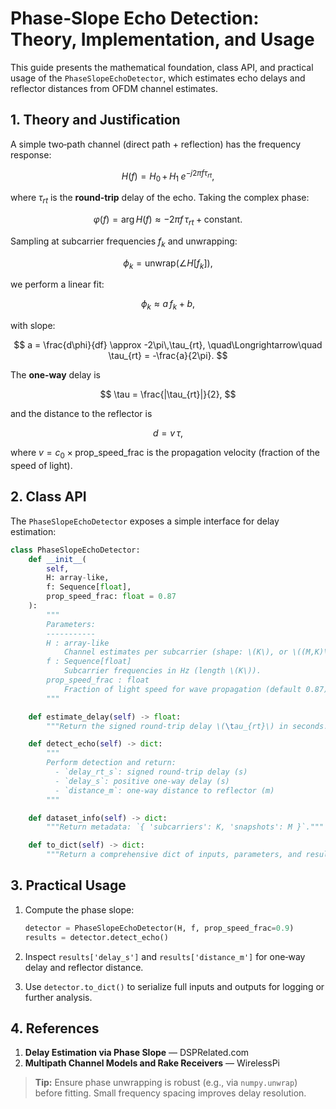 # Phase‑Slope Echo Detection: Theory, Implementation, and Usage

This guide presents the mathematical foundation, class API, and practical usage of the `PhaseSlopeEchoDetector`, which estimates echo delays and reflector distances from OFDM channel estimates.


## 1. Theory and Justification

A simple two‑path channel (direct path + reflection) has the frequency response:

$$
H(f) = H_0 \,+\, H_1 \;e^{-j2\pi f\tau_{rt}},
$$

where $\tau_{rt}$ is the **round‑trip** delay of the echo. Taking the complex phase:

$$
\varphi(f) = \arg H(f) \approx -2\pi f\,\tau_{rt} + \text{constant}.
$$

Sampling at subcarrier frequencies $f_k$ and unwrapping:

$$
\phi_k = \mathrm{unwrap}\bigl(\angle H[f_k]\bigr),
$$

we perform a linear fit:

$$
\phi_k \approx a\,f_k + b,
$$

with slope:

$$
a = \frac{d\phi}{df} \approx -2\pi\,\tau_{rt},
\quad\Longrightarrow\quad
\tau_{rt} = -\frac{a}{2\pi}.
$$

The **one‑way** delay is

$$
\tau = \frac{|\tau_{rt}|}{2},
$$

and the distance to the reflector is

$$
d = v \,\tau,
$$

where $v = c_0 \times \mathrm{prop\_speed\_frac}$ is the propagation velocity (fraction of the speed of light).


## 2. Class API

The `PhaseSlopeEchoDetector` exposes a simple interface for delay estimation:

```python
class PhaseSlopeEchoDetector:
    def __init__(
        self,
        H: array-like,
        f: Sequence[float],
        prop_speed_frac: float = 0.87
    ):
        """
        Parameters:
        -----------
        H : array-like
            Channel estimates per subcarrier (shape: \(K\), or \((M,K)\), or \((...,K,2)\) for real/imag pairs).
        f : Sequence[float]
            Subcarrier frequencies in Hz (length \(K\)).
        prop_speed_frac : float
            Fraction of light speed for wave propagation (default 0.87).
        """

    def estimate_delay(self) -> float:
        """Return the signed round‑trip delay \(\tau_{rt}\) in seconds."""

    def detect_echo(self) -> dict:
        """
        Perform detection and return:
          - `delay_rt_s`: signed round‑trip delay (s)
          - `delay_s`: positive one‑way delay (s)
          - `distance_m`: one‑way distance to reflector (m)
        """

    def dataset_info(self) -> dict:
        """Return metadata: `{ 'subcarriers': K, 'snapshots': M }`."""

    def to_dict(self) -> dict:
        """Return a comprehensive dict of inputs, parameters, and results."""
```


## 3. Practical Usage

1. Compute the phase slope:

   ```python
   detector = PhaseSlopeEchoDetector(H, f, prop_speed_frac=0.9)
   results = detector.detect_echo()
   ```
2. Inspect `results['delay_s']` and `results['distance_m']` for one‑way delay and reflector distance.
3. Use `detector.to_dict()` to serialize full inputs and outputs for logging or further analysis.


## 4. References

1. **Delay Estimation via Phase Slope** — DSPRelated.com
2. **Multipath Channel Models and Rake Receivers** — WirelessPi


> **Tip:** Ensure phase unwrapping is robust (e.g., via `numpy.unwrap`) before fitting. Small frequency spacing improves delay resolution.
